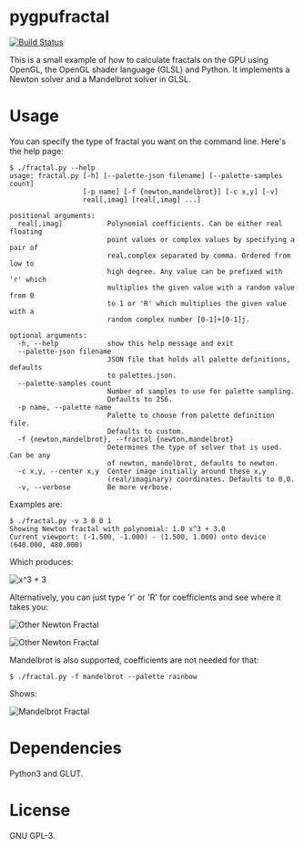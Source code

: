 # pygpufractal
[![Build Status](https://travis-ci.org/johndoe31415/pygpufractal.svg?branch=master)](https://travis-ci.org/johndoe31415/pygpufractal)

This is a small example of how to calculate fractals on the GPU using OpenGL,
the OpenGL shader language (GLSL) and Python. It implements a Newton solver and
a Mandelbrot solver in GLSL.

# Usage
You can specify the type of fractal you want on the command line. Here's the help page:

```
$ ./fractal.py --help
usage: fractal.py [-h] [--palette-json filename] [--palette-samples count]
                  [-p name] [-f {newton,mandelbrot}] [-c x,y] [-v]
                  real[,imag] [real[,imag] ...]

positional arguments:
  real[,imag]           Polynomial coefficients. Can be either real floating
                        point values or complex values by specifying a pair of
                        real,complex separated by comma. Ordered from low to
                        high degree. Any value can be prefixed with 'r' which
                        multiplies the given value with a random value from 0
                        to 1 or 'R' which multiplies the given value with a
                        random complex number [0-1]+[0-1]j.

optional arguments:
  -h, --help            show this help message and exit
  --palette-json filename
                        JSON file that holds all palette definitions, defaults
                        to palettes.json.
  --palette-samples count
                        Number of samples to use for palette sampling.
                        Defaults to 256.
  -p name, --palette name
                        Palette to choose from palette definition file.
                        Defaults to custom.
  -f {newton,mandelbrot}, --fractal {newton,mandelbrot}
                        Determines the type of solver that is used. Can be any
                        of newton, mandelbrot, defaults to newton.
  -c x,y, --center x,y  Center image initially around these x,y
                        (real/imaginary) coordinates. Defaults to 0,0.
  -v, --verbose         Be more verbose.
```

Examples are:

```
$ ./fractal.py -v 3 0 0 1
Showing Newton fractal with polynomial: 1.0 x^3 + 3.0
Current viewport: (-1.500, -1.000) - (1.500, 1.000) onto device (640.000, 480.000)
```

Which produces:

![x^3 + 3](https://raw.githubusercontent.com/johndoe31415/pygpufractal/master/docs/newton1.png)

Alternatively, you can just type 'r' or 'R' for coefficients and see where it takes you:

![Other Newton Fractal](https://raw.githubusercontent.com/johndoe31415/pygpufractal/master/docs/newton2.png)

![Other Newton Fractal](https://raw.githubusercontent.com/johndoe31415/pygpufractal/master/docs/newton3.png)

Mandelbrot is also supported, coefficients are not needed for that:

```
$ ./fractal.py -f mandelbrot --palette rainbow
```

Shows:

![Mandelbrot Fractal](https://raw.githubusercontent.com/johndoe31415/pygpufractal/master/docs/mandelbrot.png)

# Dependencies
Python3 and GLUT.

# License
GNU GPL-3.
